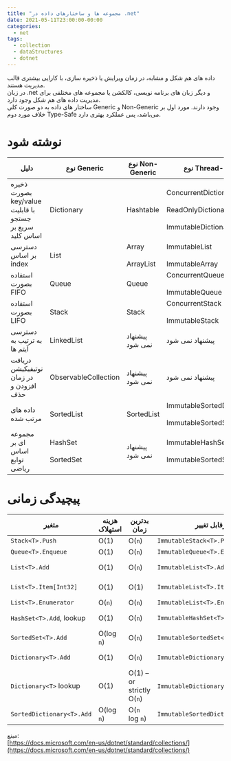 ```yaml
---
title: "مجموعه ها و ساختارهای داده در .net"
date: 2021-05-11T23:00:00-00:00
categories:
  - net
tags:
  - collection
  - dataStructures
  - dotnet
---
```


داده های هم شکل و مشابه، در زمان ویرایش یا ذخیره سازی، با کارایی بیشتری قالب مدیریت هستند.  
در زبان .net و دیگر زبان های برنامه نویسی، کالکشن یا مجموعه های مختلفی برای مدیریت داده های هم شکل وجود دارد.  
ساختار های داده به دو صورت کلی Generic و Non-Generic وجود دارند. مورد اول بر خلاف مورد دوم Type-Safe می‌باشد، پس عملکرد بهتری دارد.  


# نوشته شود


|دلیل|نوع Generic|نوع Non-Generic|نوع Thread-safe|
|-|-|-|-|
|ذخیره بصورت key/value با قابلیت جستجو سریع بر اساس کلید|Dictionary|Hashtable|ConcurrentDictionary<br /><br /> ReadOnlyDictionary<br /><br /> ImmutableDictionary|
|دسترسی بر اساس index|List|Array<br /><br /> ArrayList|ImmutableList<br /><br /> ImmutableArray|
|استفاده بصورت FIFO|Queue|Queue|ConcurrentQueue<br /><br /> ImmutableQueue|
|استفاده بصورت LIFO|Stack|Stack|ConcurrentStack<br /><br /> ImmutableStack|
|دسترسی به ترتیب به آیتم ها|LinkedList|پیشنهاد نمی شود|پیشنهاد نمی شود|
|دریافت نوتیفیکیشن در زمان افزودن و حذف|ObservableCollection|پیشنهاد نمی شود|پیشنهاد نمی شود|
|داده های مرتب شده|SortedList|SortedList|ImmutableSortedDictionary<br /><br /> ImmutableSortedSet|
|مجموعه ای بر اساس توابع ریاضی|HashSet<br /><br /> SortedSet|پیشنهاد نمی شود|ImmutableHashSet<br /><br /> ImmutableSortedSet|


# پیچیدگی زمانی

| متغیر                   | هزینه استهلاک  | بدترین زمان                | غیرقابل تغییر                          | پیچیدگی زمانی |
|---------------------------|------------|---------------------------|------------------------------------|------------|
| `Stack<T>.Push`           | O(1)       | O(`n`)                    | `ImmutableStack<T>.Push`           | O(1)       |
| `Queue<T>.Enqueue`        | O(1)       | O(`n`)                    | `ImmutableQueue<T>.Enqueue`        | O(1)       |
| `List<T>.Add`             | O(1)       | O(`n`)                    | `ImmutableList<T>.Add`             | O(log `n`) |
| `List<T>.Item[Int32]`     | O(1)       | O(1)                      | `ImmutableList<T>.Item[Int32]`     | O(log `n`) |
| `List<T>.Enumerator`      | O(`n`)     | O(`n`)                    | `ImmutableList<T>.Enumerator`      | O(`n`)     |
| `HashSet<T>.Add`, lookup  | O(1)       | O(`n`)                    | `ImmutableHashSet<T>.Add`          | O(log `n`) |
| `SortedSet<T>.Add`        | O(log `n`) | O(`n`)                    | `ImmutableSortedSet<T>.Add`        | O(log `n`) |
| `Dictionary<T>.Add`       | O(1)       | O(`n`)                    | `ImmutableDictionary<T>.Add`       | O(log `n`) |
| `Dictionary<T>` lookup    | O(1)       | O(1) – or strictly O(`n`) | `ImmutableDictionary<T>` lookup    | O(log `n`) |
| `SortedDictionary<T>.Add` | O(log `n`) | O(`n` log `n`)            | `ImmutableSortedDictionary<T>.Add` | O(log `n`) |

مبنع:  
[https://docs.microsoft.com/en-us/dotnet/standard/collections/](https://docs.microsoft.com/en-us/dotnet/standard/collections/)  
